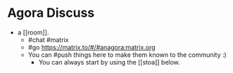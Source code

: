 # Agora Discuss
- a [[room]].
	- #chat #matrix
	- #go https://matrix.to/#/#anagora:matrix.org
	- You can #push things here to make them known to the community :)
		- You can always start by using the [[stoa]] below.